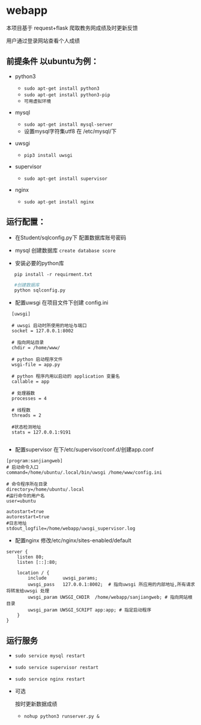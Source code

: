 # webapp

本项目基于 request+flask 爬取教务网成绩及时更新反馈

用户通过登录网站查看个人成绩

## 前提条件 以ubuntu为例：

* python3
  * ``` sudo apt-get install python3 ```
  * ``` sudo apt-get install python3-pip ```
  * ``` 可用虚拟环境 ```

* mysql
  * ``` sudo apt-get install mysql-server ```
  * 设置mysql字符集utf8 在 /etc/mysql/下
  
* uwsgi
  * ``` pip3 install uwsgi ```

* supervisor
  * ``` sudo apt-get install supervisor ```
  
* nginx
  * ``` sudo apt-get install nginx ```
  

## 运行配置：
* 在Student/sqlconfig.py下 配置数据库账号密码

* mysql 创建数据库 ```create database score```

* 安装必要的python库
```
   pip install -r requirment.txt
```

```python
   #创建数据库
   python sqlconfig.py
```

* 配置uwsgi
在项目文件下创建 config.ini
```
  [uwsgi]

  # uwsgi 启动时所使用的地址与端口
  socket = 127.0.0.1:8002

  # 指向网站目录
  chdir = /home/www/ 

  # python 启动程序文件
  wsgi-file = app.py 

  # python 程序内用以启动的 application 变量名
  callable = app 

  # 处理器数
  processes = 4

  # 线程数
  threads = 2

  #状态检测地址
  stats = 127.0.0.1:9191
   
```
* 配置supervisor
在下/etc/supervisor/conf.d/创建app.conf
```
[program:sanjiangweb]
# 启动命令入口
command=/home/ubuntu/.local/bin/uwsgi /home/www/config.ini

# 命令程序所在目录
directory=/home/ubuntu/.local
#运行命令的用户名
user=ubuntu
		
autostart=true
autorestart=true
#日志地址
stdout_logfile=/home/webapp/uwsgi_supervisor.log	
```
* 配置nginx 
修改/etc/nginx/sites-enabled/default
```
server {
	listen 80;
	listen [::]:80;

	location / {
		include      uwsgi_params;
		uwsgi_pass   127.0.0.1:8002;  # 指向uwsgi 所应用的内部地址,所有请求将转发给uwsgi 处理
		uwsgi_param UWSGI_CHDIR  /home/webapp/sanjiangweb; # 指向网站根目录
		uwsgi_param UWSGI_SCRIPT app:app; # 指定启动程序
	}
}

```

## 运行服务
* ``` sudo service mysql restart ```
* ``` sudo service supervisor restart ```
* ``` sudo service nginx restart ```
* 可选

    按时更新数据成绩
  * ``` nohup python3 runserver.py & ```

